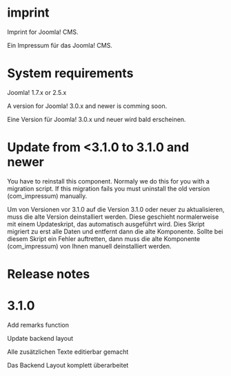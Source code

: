 imprint
=======

Imprint for Joomla! CMS.

Ein Impressum für das Joomla! CMS.

System requirements
===================

Joomla! 1.7.x or 2.5.x

A version for Joomla! 3.0.x and newer is comming soon.

Eine Version für Joomla! 3.0.x und neuer wird bald erscheinen.

Update from <3.1.0 to 3.1.0 and newer
=====================================

You have to reinstall this component. Normaly we do this for you with a
migration script. If this migration fails you must uninstall the old version
(com_impressum) manually.

Um von Versionen vor 3.1.0 auf die Version 3.1.0 oder neuer zu aktualisieren,
muss die alte Version deinstalliert werden. Diese geschieht normalerweise mit 
einem Updateskript, das automatisch ausgeführt wird. Dies Skript migriert zu 
erst alle Daten und entfernt dann die alte Komponente. Sollte bei diesem Skript 
ein Fehler auftretten, dann muss die alte Komponente (com_impressum) von Ihnen
manuell deinstalliert werden. 

Release notes
=============

3.1.0
=====

Add remarks function

Update backend layout

Alle zusätzlichen Texte editierbar gemacht

Das Backend Layout komplett überarbeitet